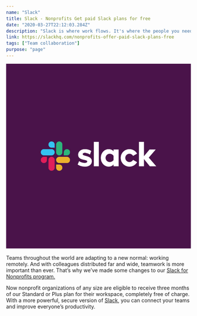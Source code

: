 ```yaml
---
name: "Slack"
title: Slack - Nonprofits Get paid Slack plans for free
date: "2020-03-27T22:12:03.284Z"
description: "Slack is where work flows. It's where the people you need, the information you share, and the tools you use come together to get things done."
link: https://slackhq.com/nonprofits-offer-paid-slack-plans-free
tags: ["Team collaboration"]
purpose: "page"
---
```

![Slack](./slack.jpg)

Teams throughout the world are adapting to a new normal: working remotely. And with colleagues distributed far and wide, teamwork is more important than ever. That’s why we’ve made some changes to our [Slack for Nonprofits program.](https://slack.com/intl/en-vn/help/articles/360045240813-Slack-for-Nonprofits-during-COVID-19)

Now nonprofit organizations of any size are eligible to receive three months of our Standard or Plus plan for their workspace, completely free of charge. With a more powerful, secure version of [Slack](https://slack.com/intl/en-in/pricing/paid-vs-free), you can connect your teams and improve everyone’s productivity.
